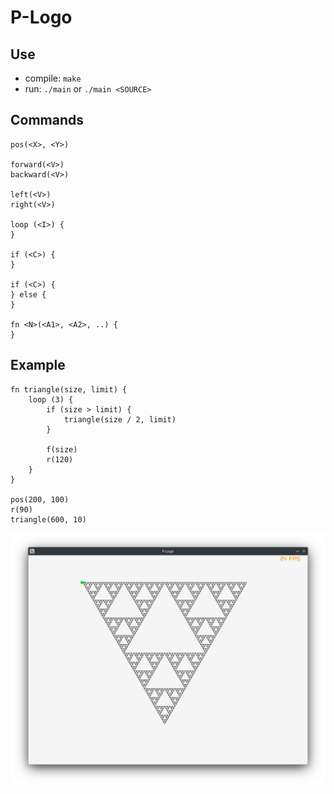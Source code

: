 # P-Logo

## Use

- compile: `make`
- run: `./main` or `./main <SOURCE>`

## Commands

```
pos(<X>, <Y>)

forward(<V>)
backward(<V>)

left(<V>)
right(<V>)

loop (<I>) {
}

if (<C>) {
}

if (<C>) {
} else {
}

fn <N>(<A1>, <A2>, ..) {
}
```

## Example

```
fn triangle(size, limit) {
    loop (3) {
        if (size > limit) {
            triangle(size / 2, limit)
        }

        f(size)
        r(120)
    }
}

pos(200, 100)
r(90)
triangle(600, 10)
```

![Triangle fractal](./misc/frac_triangle.png)
